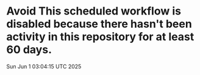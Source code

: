 # Avoid This scheduled workflow is disabled because there hasn't been activity in this repository for at least 60 days.
Sun Jun  1 03:04:15 UTC 2025
